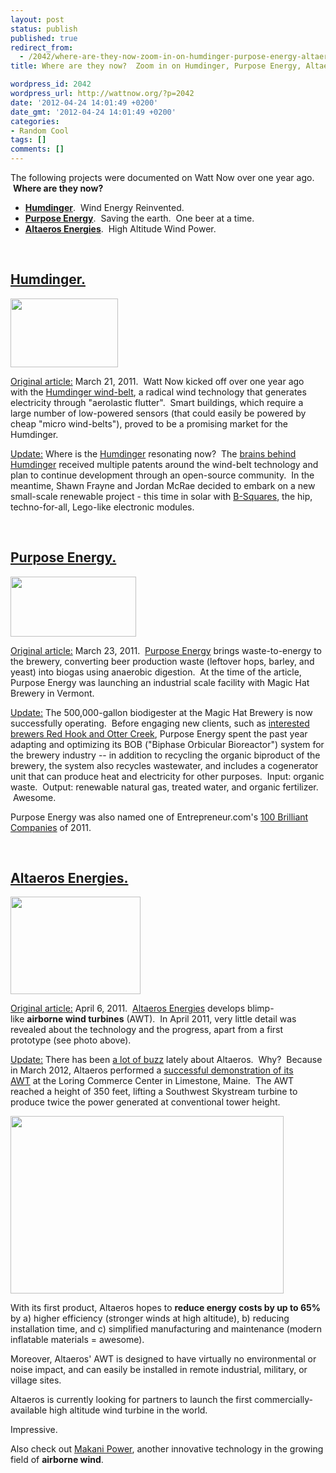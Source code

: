 ```yaml
---
layout: post
status: publish
published: true
redirect_from:
  - /2042/where-are-they-now-zoom-in-on-humdinger-purpose-energy-altaeros
title: Where are they now?  Zoom in on Humdinger, Purpose Energy, Altaeros.

wordpress_id: 2042
wordpress_url: http://wattnow.org/?p=2042
date: '2012-04-24 14:01:49 +0200'
date_gmt: '2012-04-24 14:01:49 +0200'
categories:
- Random Cool
tags: []
comments: []
---
```

<p>The following projects were documented on Watt Now over one year ago. &nbsp;<strong>Where are they now?</strong></p>
<ul>
<li><strong><a title="Hummm &hellip;" href="http://wattnow.org/4/hummm">Humdinger</a></strong>. &nbsp;Wind Energy Reinvented.</li>
<li><strong><a title="Purpose Energy, Inc." href="http://wattnow.org/27/purpose-energy-inc">Purpose Energy</a></strong>. &nbsp;Saving the earth. &nbsp;One beer at a time.</li>
<li><strong><a title="Altaeros Energies" href="http://wattnow.org/95/altaeros-energies">Altaeros Energies</a></strong>. &nbsp;High Altitude Wind Power.</li>
</ul>
<p>&nbsp;</p>
<h2 ><strong><a title="Hummm &hellip;" href="http://wattnow.org/4/hummm">Humdinger.</a></strong></h2>
<p><a href="{{ 'assets/from-wordpress/uploads/2012/04/humdinger-small-windbelt.png' | relative_url }}"><img title="humdinger - small windbelt" src="{{ 'assets/from-wordpress/uploads/2012/04/humdinger-small-windbelt.png' | relative_url }}" alt="" width="172" height="110" /></a></p>
<p><span style="text-decoration: underline;">Original article:</span> March 21, 2011. &nbsp;Watt Now kicked off over one year ago with&nbsp;the&nbsp;<a href="http://wattnow.org/4/hummm">Humdinger wind-belt</a>, a radical wind technology that generates electricity through "aerolastic flutter". &nbsp;Smart buildings, which require a large number of low-powered sensors (that could easily be powered by cheap "micro wind-belts"), proved to be a promising market for the Humdinger.</p>
<p><span style="text-decoration: underline;">Update:</span>&nbsp;Where is the <a href="http://www.humdingerwind.com/">Humdinger</a>&nbsp;resonating&nbsp;now? &nbsp;The <a href="http://www.humdingerwind.com/#/oc_about/">brains behind Humdinger</a>&nbsp;received multiple patents around the wind-belt technology and plan to continue development through an open-source community. &nbsp;In the meantime, Shawn Frayne and Jordan McRae decided to embark on a new small-scale renewable project - this time in solar with <a href="http://www.b-squares.com/">B-Squares</a>, the hip, techno-for-all, Lego-like electronic modules.</p>
<p>&nbsp;</p>
<h2 ><strong><a title="Purpose Energy, Inc." href="http://wattnow.org/27/purpose-energy-inc">Purpose Energy.</a></strong></h2>
<p><a href="{{ 'assets/from-wordpress/uploads/2012/04/purpose.png' | relative_url }}"><img class="alignnone  wp-image-2048" title="purpose" src="{{ 'assets/from-wordpress/uploads/2012/04/purpose.png' | relative_url }}" alt="" width="201" height="96" /></a></p>
<p><span style="text-decoration: underline;">Original article:</span>&nbsp;March 23, 2011. &nbsp;<a href="http://wattnow.org/27/purpose-energy-inc">Purpose Energy</a>&nbsp;brings waste-to-energy to the brewery, converting beer production waste (leftover hops, barley, and yeast) into biogas using anaerobic digestion. &nbsp;At the time of the article, Purpose Energy was launching an industrial scale facility with Magic Hat Brewery in Vermont.</p>
<p><span style="text-decoration: underline;">Update:</span>&nbsp;The 500,000-gallon biodigester at the Magic Hat Brewery is now successfully operating. &nbsp;Before engaging new clients, such as&nbsp;<a href="http://www.wasterecyclingnews.com/arcshow.html?id=11082202901">interested brewers Red Hook and Otter Creek</a>, Purpose Energy spent the past year adapting and optimizing its BOB ("Biphase Orbicular Bioreactor") system for the brewery industry -- in addition to recycling the organic biproduct of the brewery, the system also recycles wastewater, and includes a cogenerator unit that can produce heat and electricity for other purposes. &nbsp;Input: organic waste. &nbsp;Output: renewable natural gas, treated water, and organic fertilizer. &nbsp;Awesome.</p>
<p>Purpose Energy was also named one of Entrepreneur.com's <a href="http://www.purposeenergy.com/news.htm">100 Brilliant Companies</a> of 2011.</p>
<p>&nbsp;</p>
<h2 ><strong><a title="Altaeros Energies" href="http://wattnow.org/95/altaeros-energies">Altaeros Energies.</a></strong></h2>
<p><a href="{{ 'assets/from-wordpress/uploads/2012/04/altaeros.jpg' | relative_url }}"><img class="alignnone  wp-image-2069" title="altaeros" src="{{ 'assets/from-wordpress/uploads/2012/04/altaeros.jpg' | relative_url }}" alt="" width="208" height="156" /></a></p>
<p><span style="text-decoration: underline;">Original article:</span>&nbsp;April 6, 2011. &nbsp;<a title="Altaeros Energies" href="http://wattnow.org/95/altaeros-energies">Altaeros Energies</a> develops blimp-like&nbsp;<strong>airborne wind turbines</strong> (AWT). &nbsp;In April 2011, very little detail was revealed about the technology and the progress, apart from a first prototype (see photo above).</p>
<p><span style="text-decoration: underline;">Update:</span>&nbsp;There has been <a href="http://www.treehugger.com/wind-technology/inflatable-high-altitude-wind-turbine-may-produce-double-power-half-cost.html">a lot of buzz</a> lately about Altaeros. &nbsp;Why? &nbsp;Because in March 2012, Altaeros performed a <a href="http://www.altaerosenergies.com/AltaerosPressRelease032712.pdf">successful demonstration of its AWT</a>&nbsp;at the Loring Commerce Center in Limestone, Maine. &nbsp;The AWT reached a height of 350 feet, lifting a Southwest Skystream turbine to produce twice the power generated at conventional tower height.</p>
<p><a href="http://www.altaerosenergies.com/AltaerosPressRelease032712.pdf"><img class="alignnone  wp-image-2072" title="altaeros-update" src="{{ 'assets/from-wordpress/uploads/2012/04/altaeros-update.jpg' | relative_url }}" alt="" width="437" height="284" /></a></p>
<p>With its first product, Altaeros hopes to <strong>reduce energy costs by up to 65%</strong> by a) higher efficiency (stronger winds at high altitude), b) reducing installation time, and c) simplified manufacturing and maintenance (modern inflatable materials = awesome).</p>
<p>Moreover, Altaeros' AWT is designed to have virtually no environmental or noise impact, and can easily be installed in remote industrial, military, or village sites.</p>
<p>Altaeros is currently looking for partners to launch the first commercially-available high altitude wind turbine in the world.</p>
<p>Impressive.</p>
<p>Also check out <a title="Makani Power.  High capacity wind." href="http://wattnow.org/1148/makani-power-high-capacity-wind">Makani Power</a>, another innovative technology in the growing field of <strong>airborne wind</strong>.</p>

